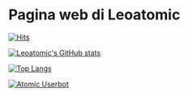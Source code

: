 # Pagina web di Leoatomic

[![Hits](https://hits.seeyoufarm.com/api/count/incr/badge.svg?url=https%3A%2F%2Fgithub.com%2Fgjbae1212%2Fhit-counter&count_bg=%23000000&title_bg=%23000000&icon=battle-dot-net.svg&icon_color=%23FF0000&title=Hits&edge_flat=false)](https://github.com/leoatomic)


[![Leoatomic's GitHub stats](https://github-readme-stats.vercel.app/api?username=leoatomic&show_icons=true&theme=dark)
](https://github.com/leoatomic/github-readme-stats)

[![Top Langs](https://github-readme-stats.vercel.app/api/top-langs/?username=leoatomic&layout=default&theme=dark)](https://github.com/leoatomic)

[![Atomic Userbot](https://github-readme-stats.vercel.app/api/pin/?username=leoatomic&repo=userbot&theme=dark)](https://github.com/leoatomic/userbot)
